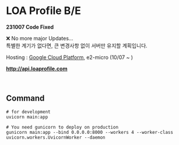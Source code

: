# LOA Profile B/E
**231007 Code Fixed**   

&#10060; No more major Updates...   
특별한 계기가 없다면, 큰 변경사항 없이 서버만 유지할 계획입니다.

Hosting : [Google Cloud Platform][ref1], e2-micro (10/07 ~ )

**http://api.loaprofile.com**

<br>

## Command
```
# for development
uvicorn main:app

# You need gunicorn to deploy on production 
gunicorn main:app --bind 0.0.0.0:8000 --workers 4 --worker-class uvicorn.workers.UvicornWorker --daemon
```


[ref1]: https://cloud.google.com/?hl=en
